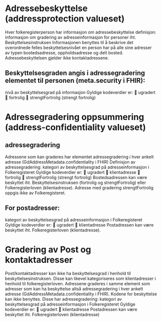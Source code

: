 # Adressebeskyttelse (addressprotection valueset)
Hver folkeregisterperson har informasjon om adressebeskyttelse definisjon:
informasjon om gradering av adresseinformasjon for personer iht. Beskyttelsesinstruksen
Informasjonen benyttes til å beskrive det overordnede felles beskyttelsesnivået en person har på alle sine adresser av typen bostedsadresse, oppholdsadresse og delt bosted. Adressebeskyttelsen gjelder ikke kontaktadressene.	

## Beskyttelsesgraden angis i adressegradering elementet til personen (meta.security i FHIR):
nivå av beskyttelsesgrad på informasjon
Gyldige kodeverdier er:
 ugradert
 fortrolig
 strengtFortrolig (strengt fortrolig)


# Adressegradering oppsummering (address-confidentiality valueset)

## adressegradering
Adressene som kan graderes har elementet adressegradering i hver ankelt adresse (GdAddressMetadata.confidentiality i FHIR)
Definisjon av adressegradering:
kategori av beskyttelsesgrad på adresseinformasjon i Folkeregisteret
Gyldige kodeverdier er:
 ugradert
 klientadresse
 fortrolig
 strengtFortrolig (strengt fortrolig)
Bostedsadressen kan være beskyttet iht. Beskyttelsesinstruksen (fortrolig og strengtFortrolig) eller Folkeregisterloven (klientadresse). Adresse med gradering strengtFortrolig oppgis ikke av Folkeregisteret.

## For postadresser:
kategori av beskyttelsesgrad på adresseinformasjon i Folkeregisteret
Gyldige kodeverdier er:
 ugradert
 klientadresse
Postadressen kan være beskyttet iht. Folkeregisterloven (klientadresse).




# Gradering av Post og kontaktadresser
Post/kontaktadresser kan ikke ha beskyttelsesgrad i henhold til beskyttelsesinstruksen. Disse kan likevel kategoriseres som klientadresser i henhold til folkeregisterloven.
Adressene graderes i samme element som adresser som kan ha beskyttelse altså adressegradering  i hver ankelt adresse (GdAddressMetadata.confidentiality i FHIR). 
Kodene for beskyttelse kan ikke benyttes.
Disse har adressegradering:
kategori av beskyttelsesgrad på adresseinformasjon i Folkeregisteret
Gyldige kodeverdier er:
 ugradert
 klientadresse
Postadressen kan være beskyttet iht. Folkeregisterloven (klientadresse)
